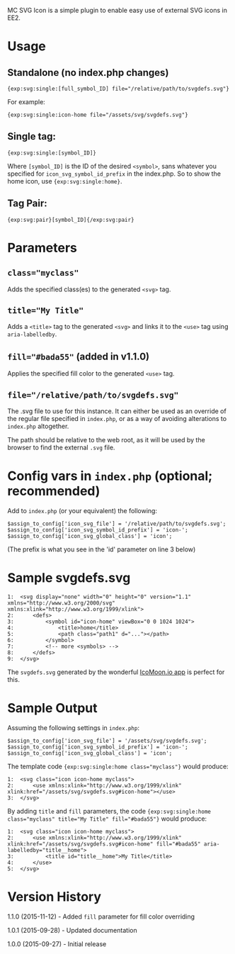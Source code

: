 MC SVG Icon is a simple plugin to enable easy use of external SVG icons in EE2.


Usage
========================================

Standalone (no index.php changes)
--------------------------------------------------

`{exp:svg:single:[full_symbol_ID] file="/relative/path/to/svgdefs.svg"}`

For example:

`{exp:svg:single:icon-home file="/assets/svg/svgdefs.svg"}`


Single tag:
--------------------------------------------------

`{exp:svg:single:[symbol_ID]}`

Where `[symbol_ID]` is the ID of the desired `<symbol>`, sans whatever you specified for `icon_svg_symbol_id_prefix` in the index.php. So to show the home icon, use `{exp:svg:single:home}`.


Tag Pair:
--------------------------------------------------

`{exp:svg:pair}[symbol_ID]{/exp:svg:pair}`



Parameters
========================================


`class="myclass"`
--------------------------------------------------
Adds the specified class(es) to the generated `<svg>` tag.


`title="My Title"`
--------------------------------------------------
Adds a `<title>` tag to the generated `<svg>` and links it to the `<use>` tag using `aria-labelledby`.


`fill="#bada55"` (added in v1.1.0)
--------------------------------------------------
Applies the specified fill color to the generated `<use>` tag.


`file="/relative/path/to/svgdefs.svg"`
--------------------------------------------------
The .svg file to use for this instance. It can either be used as an override of the regular file specified in `index.php`, or as a way of avoiding alterations to `index.php` altogether.

The path should be relative to the web root, as it will be used by the browser to find the external `.svg` file.


Config vars in `index.php` (optional; recommended)
========================================

Add to `index.php` (or your equivalent) the following:

	$assign_to_config['icon_svg_file'] = '/relative/path/to/svgdefs.svg';
	$assign_to_config['icon_svg_symbol_id_prefix'] = 'icon-';
	$assign_to_config['icon_svg_global_class'] = 'icon';

(The prefix is what you see in the 'id' parameter on line 3 below)


Sample svgdefs.svg
========================================

	1:	<svg display="none" width="0" height="0" version="1.1" xmlns="http://www.w3.org/2000/svg" xmlns:xlink="http://www.w3.org/1999/xlink">
	2:		<defs>
	3:			<symbol id="icon-home" viewBox="0 0 1024 1024">
	4:				<title>home</title>
	5:				<path class="path1" d="..."></path>
	6:			</symbol>
	7:			<!-- more <symbols> -->
	8:		</defs>
	9:	</svg>

The `svgdefs.svg` generated by the wonderful [IcoMoon.io app](https://icomoon.io/app/) is perfect for this.


Sample Output
========================================

Assuming the following settings in `index.php`:

	$assign_to_config['icon_svg_file'] = '/assets/svg/svgdefs.svg';
	$assign_to_config['icon_svg_symbol_id_prefix'] = 'icon-';
	$assign_to_config['icon_svg_global_class'] = 'icon';

The template code `{exp:svg:single:home class="myclass"}` would produce:

	1:	<svg class="icon icon-home myclass">
	2:		<use xmlns:xlink="http://www.w3.org/1999/xlink" xlink:href="/assets/svg/svgdefs.svg#icon-home"></use>
	3:	</svg>

By adding `title` and `fill` parameters, the code `{exp:svg:single:home class="myclass" title="My Title" fill="#bada55"}` would produce:

	1:	<svg class="icon icon-home myclass">
	2:		<use xmlns:xlink="http://www.w3.org/1999/xlink" xlink:href="/assets/svg/svgdefs.svg#icon-home" fill="#bada55" aria-labelledby="title__home">
	3:  	 	<title id="title__home">My Title</title>
	4:		</use>
	5:	</svg>


Version History
========================================

1.1.0 (2015-11-12) - Added `fill` parameter for fill color overriding

1.0.1 (2015-09-28) - Updated documentation

1.0.0 (2015-09-27) - Initial release
